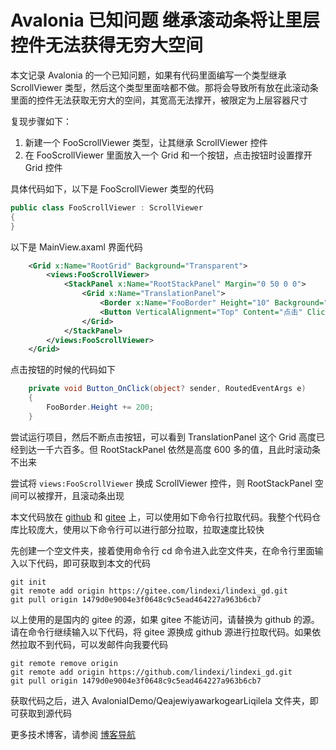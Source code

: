 # Avalonia 已知问题 继承滚动条将让里层控件无法获得无穷大空间

本文记录 Avalonia 的一个已知问题，如果有代码里面编写一个类型继承 ScrollViewer 类型，然后这个类型里面啥都不做。那将会导致所有放在此滚动条里面的控件无法获取无穷大的空间，其宽高无法撑开，被限定为上层容器尺寸

<!--more-->
<!-- 发布 -->
<!-- 博客 -->

复现步骤如下：

1. 新建一个 FooScrollViewer 类型，让其继承 ScrollViewer 控件
2. 在 FooScrollViewer 里面放入一个 Grid 和一个按钮，点击按钮时设置撑开 Grid 控件

具体代码如下，以下是 FooScrollViewer 类型的代码

```csharp
public class FooScrollViewer : ScrollViewer
{
}
```

以下是 MainView.axaml 界面代码

```xml
    <Grid x:Name="RootGrid" Background="Transparent">
        <views:FooScrollViewer>
            <StackPanel x:Name="RootStackPanel" Margin="0 50 0 0">
                <Grid x:Name="TranslationPanel">
                    <Border x:Name="FooBorder" Height="10" Background="#50565656"></Border>
                    <Button VerticalAlignment="Top" Content="点击" Click="Button_OnClick"></Button>
                </Grid>
            </StackPanel>
        </views:FooScrollViewer>
    </Grid>
```

点击按钮的时候的代码如下

```csharp
    private void Button_OnClick(object? sender, RoutedEventArgs e)
    {
        FooBorder.Height += 200;
    }
```

尝试运行项目，然后不断点击按钮，可以看到 TranslationPanel 这个 Grid 高度已经到达一千六百多。但 RootStackPanel 依然是高度 600 多的值，且此时滚动条不出来

尝试将 `views:FooScrollViewer` 换成 ScrollViewer 控件，则 RootStackPanel 空间可以被撑开，且滚动条出现

本文代码放在 [github](https://github.com/lindexi/lindexi_gd/tree/1479d0e9004e3f0648c9c5ead464227a963b6cb7/AvaloniaIDemo/QeajewiyawarkogearLiqilela) 和 [gitee](https://gitee.com/lindexi/lindexi_gd/tree/1479d0e9004e3f0648c9c5ead464227a963b6cb7/AvaloniaIDemo/QeajewiyawarkogearLiqilela) 上，可以使用如下命令行拉取代码。我整个代码仓库比较庞大，使用以下命令行可以进行部分拉取，拉取速度比较快

先创建一个空文件夹，接着使用命令行 cd 命令进入此空文件夹，在命令行里面输入以下代码，即可获取到本文的代码

```
git init
git remote add origin https://gitee.com/lindexi/lindexi_gd.git
git pull origin 1479d0e9004e3f0648c9c5ead464227a963b6cb7
```

以上使用的是国内的 gitee 的源，如果 gitee 不能访问，请替换为 github 的源。请在命令行继续输入以下代码，将 gitee 源换成 github 源进行拉取代码。如果依然拉取不到代码，可以发邮件向我要代码

```
git remote remove origin
git remote add origin https://github.com/lindexi/lindexi_gd.git
git pull origin 1479d0e9004e3f0648c9c5ead464227a963b6cb7
```

获取代码之后，进入 AvaloniaIDemo/QeajewiyawarkogearLiqilela 文件夹，即可获取到源代码

更多技术博客，请参阅 [博客导航](https://blog.lindexi.com/post/%E5%8D%9A%E5%AE%A2%E5%AF%BC%E8%88%AA.html )